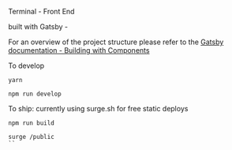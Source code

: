 Terminal - Front End


built with Gatsby -

For an overview of the project structure please refer to the [Gatsby documentation - Building with Components](https://www.gatsbyjs.org/docs/building-with-components/)

To develop
```
yarn

npm run develop
```

To ship: currently using surge.sh for free static deploys 
```
npm run build

surge /public
``

